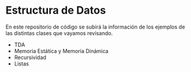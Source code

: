 # Estructura de Datos

En este repositorio de código se subirá la información de los ejemplos de las distintas clases que vayamos revisando.

- TDA
- Memoria Estática y Memoria Dinámica
- Recursividad
- Listas